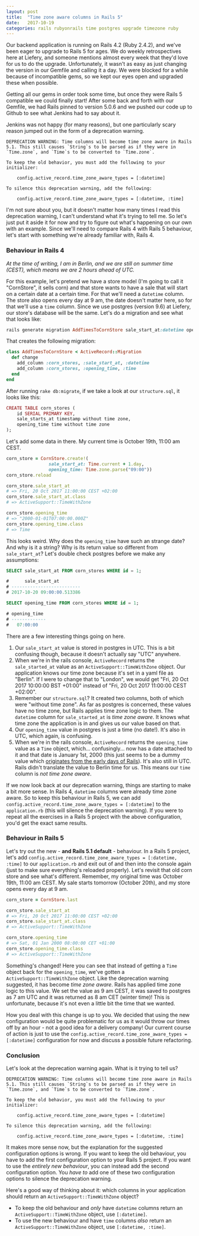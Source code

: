 ```yaml
---
layout: post
title:  "Time zone aware columns in Rails 5"
date:   2017-10-19
categories: rails rubyonrails time postgres upgrade timezone ruby
---
```


Our backend application is running on Rails 4.2 (Ruby 2.4.2), and we've been eager to upgrade to Rails 5 for ages. We do weekly retrospectives here at Liefery, and someone mentions almost every week that they'd love for us to do the upgrade. Unfortunately, it wasn't as easy as just changing the version in our Gemfile and calling it a day. We were blocked for a while because of incompatible gems, so we kept our eyes open and upgraded these when possible.

Getting all our gems in order took some time, but once they were Rails 5 compatible we could finally start! After some back and forth with our Gemfile, we had Rails pinned to version 5.0.6 and we pushed our code up to Github to see what Jenkins had to say about it.

Jenkins was not happy (for many reasons), but one particularly scary reason jumped out in the form of a deprecation warning.

```
DEPRECATION WARNING: Time columns will become time zone aware in Rails 5.1. This still causes `String`s to be parsed as if they were in `Time.zone`, and `Time`s to be converted to `Time.zone`.

To keep the old behavior, you must add the following to your initializer:

    config.active_record.time_zone_aware_types = [:datetime]

To silence this deprecation warning, add the following:

    config.active_record.time_zone_aware_types = [:datetime, :time]
```

I'm not sure about you, but it doesn't matter how many times I read this deprecation warning, I can't understand what it's trying to tell me. So let's just put it aside it for now and try to figure out what's happening on our own with an example. Since we'll need to compare Rails 4 with Rails 5 behaviour, let's start with something we're already familiar with, Rails 4.

### Behaviour in Rails 4

*At the time of writing, I am in Berlin, and we are still on summer time (CEST), which means we are 2 hours ahead of UTC.*

For this example, let's pretend we have a store model (I'm going to call it "CornStore", it sells corn) and that store wants to have a sale that will start on a certain date at a certain time. For that we'll need a `datetime` column. The store also opens every day at 9 am, the date doesn't matter here, so for that we'll use a `time` column. Since we use postgres (version 9.6) at Liefery, our store's database will be the same. Let's do a migration and see what that looks like:

```ruby
rails generate migration AddTimesToCornStore sale_start_at:datetime opening_time:time
```

That creates the following migration:

```ruby
class AddTimesToCornStore < ActiveRecord::Migration
  def change
    add_column :corn_stores, :sale_start_at, :datetime
    add_column :corn_stores, :opening_time, :time
  end
end
```

After running `rake db:migrate`, if we take a look at our `structure.sql`, it looks like this:

```ruby
CREATE TABLE corn_stores (
    id SERIAL PRIMARY KEY,
    sale_starts_at timestamp without time zone,
    opening_time time without time zone
);
```

Let's add some data in there. My current time is October 19th, 11:00 am CEST.

```ruby
corn_store = CornStore.create!(
                sale_start_at: Time.current + 1.day,
                opening_time: Time.zone.parse("09:00"))
corn_store.reload

corn_store.sale_start_at
# => Fri, 20 Oct 2017 11:00:00 CEST +02:00
corn_store.sale_start_at.class
# => ActiveSupport::TimeWithZone

corn_store.opening_time
# => "2000-01-01T07:00:00.000Z"
corn_store.opening_time.class
# => Time
```

This looks weird. Why does the `opening_time` have such an strange date? And why is it a string? Why is its return value so different from `sale_start_at`? Let's double check postgres before we make any assumptions:

```sql
SELECT sale_start_at FROM corn_stores WHERE id = 1;

#      sale_start_at
# --------------------------
# 2017-10-20 09:00:00.513386

SELECT opening_time FROM corn_stores WHERE id = 1;

# opening_time
# -------------
#   07:00:00
```

There are a few interesting things going on here.

1. Our `sale_start_at` value is stored in postgres in UTC. This is a bit confusing though, because it doesn't actually say "UTC" anywhere.
2. When we're in the rails console, `ActiveRecord` returns the `sale_started_at` value as an `ActiveSupport::TimeWithZone` object. Our application knows our time zone because it's set in a yaml file as "Berlin". If I were to change that to "London", we would get "Fri, 20 Oct 2017 10:00:00 BST +01:00" instead of "Fri, 20 Oct 2017 11:00:00 CEST +02:00".
3. Remember our `structure.sql`? It created two columns, both of which were "without time zone". As far as postgres is concerned, these values have no time zone, but Rails applies time zone logic to them. The `datetime` column for `sale_started_at` is *time zone aware*. It knows what time zone the application is in and gives us our value based on that.
4. Our `opening_time` value in postgres is just a time (no date!). It's also in UTC, which again, is confusing.
5. When we're in the rails console, `ActiveRecord` returns the `opening_time` value as a `Time` object, which... confusingly... now has a date attached to it and that date is January 1st, 2000 (this just seems to be a dummy value which [originates from the early days of Rails](https://github.com/rails/rails/blob/b3df95985a449fd155868b4ec04a556530a03e6c/activerecord/lib/active_record/connection_adapters/abstract/schema_definitions.rb#L78)). It's also still in UTC. Rails didn't translate the value to Berlin time for us. This means our `time` column is *not time zone aware*.

If we now look back at our deprecation warning, things are starting to make a bit more sense. In Rails 4, `datetime` columns were already time zone aware. So to keep this behaviour in Rails 5, we can add `config.active_record.time_zone_aware_types = [:datetime]` to the `application.rb` (this will silence the deprecation warning). If you were to repeat all the exercises in a Rails 5 project with the above configuration, you'd get the exact same results.

### Behaviour in Rails 5

Let's try out the new - **and Rails 5.1 default** - behaviour. In a Rails 5 project, let's add `config.active_record.time_zone_aware_types = [:datetime, :time]` to our `application.rb` and exit out of and then into the console again (just to make sure everything's reloaded properly). Let's revisit that old corn store and see what's different. Remember, my original time was October 19th, 11:00 am CEST. My sale starts tomorrow (October 20th), and my store opens every day at 9 am.

```ruby
corn_store = CornStore.last

corn_store.sale_start_at
# => Fri, 20 Oct 2017 11:00:00 CEST +02:00
corn_store.sale_start_at.class
# => ActiveSupport::TimeWithZone

corn_store.opening_time
# => Sat, 01 Jan 2000 08:00:00 CET +01:00
corn_store.opening_time.class
# => ActiveSupport::TimeWithZone
```

Something's changed! Here you can see that instead of getting a `Time` object back for the `opening_time`, we've gotten a `ActiveSupport::TimeWithZone` object. Like the deprecation warning suggested, it has become *time zone aware*. Rails has applied time zone logic to this value. We set the value as 9 am CEST, it was saved to postgres as 7 am UTC and it was returned as 8 am CET (winter time)! This is unfortunate, because it's not even a little bit the time that we wanted.

How you deal with this change is up to you. We decided that using the new configuration would be quite problematic for us as it would throw our times off by an hour - not a good idea for a delivery company! Our current course of action is just to use the `config.active_record.time_zone_aware_types = [:datetime]` configuration for now and discuss a possible future refactoring.

### Conclusion

Let's look at the deprecation warning again. What is it trying to tell us?

```
DEPRECATION WARNING: Time columns will become time zone aware in Rails 5.1. This still causes `String`s to be parsed as if they were in `Time.zone`, and `Time`s to be converted to `Time.zone`.

To keep the old behavior, you must add the following to your initializer:

    config.active_record.time_zone_aware_types = [:datetime]

To silence this deprecation warning, add the following:

    config.active_record.time_zone_aware_types = [:datetime, :time]
```

It makes more sense now, but the explanation for the suggested configuration options is wrong. If you want to keep the old behaviour, you have to add the first configuration option to your Rails 5 project. If you want to use the *entirely new behaviour*, you can instead add the second configuration option. You *have to* add one of these two configuration options to silence the deprecation warning.

Here's a good way of thinking about it: which columns in your application should return an `ActiveSupport::TimeWithZone` object?

* To keep the old behaviour and *only* have `datetime` columns return an `ActiveSupport::TimeWithZone` object, use `[:datetime]`.
* To use the new behaviour and have `time` columns *also* return an `ActiveSupport::TimeWithZone` object, use `[:datetime, :time]`.
